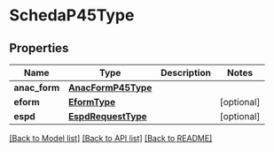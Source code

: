 # SchedaP45Type

## Properties
Name | Type | Description | Notes
------------ | ------------- | ------------- | -------------
**anac_form** | [**AnacFormP45Type**](AnacFormP45Type.md) |  | 
**eform** | [**EformType**](EformType.md) |  | [optional] 
**espd** | [**EspdRequestType**](EspdRequestType.md) |  | [optional] 

[[Back to Model list]](../README.md#documentation-for-models) [[Back to API list]](../README.md#documentation-for-api-endpoints) [[Back to README]](../README.md)

